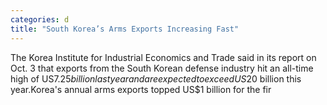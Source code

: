 ```yaml
---
categories: d
title: "South Korea’s Arms Exports Increasing Fast"
---
```

The Korea Institute for Industrial Economics and Trade said in its report on Oct. 3 that exports from the South Korean defense industry hit an all-time high of US$7.25 billion last year and are expected to exceed US$20 billion this year.Korea&#39;s annual arms exports topped US$1 billion for the fir